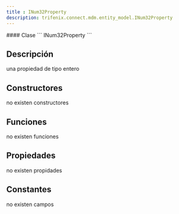 ```yaml
---
title : INum32Property
description: trifenix.connect.mdm.entity_model.INum32Property
---
```




<CodeBlock slots = 'heading, code' repeat = '1' languages = 'C#' />
#### Clase
```
INum32Property
```

## Descripción
una propiedad de tipo entero
## Constructores

no existen constructores


## Funciones

no existen funciones

## Propiedades

no existen propidades

## Constantes
no existen campos

